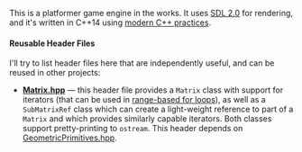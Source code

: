 This is a platformer game engine in the works. It uses [SDL 2.0](https://www.libsdl.org/) for rendering, and it's written in C++14 using [modern C++ practices](https://www.amazon.com/Effective-Modern-Specific-Ways-Improve/dp/1491903996?sa-no-redirect=1&pldnSite=1).

#### Reusable Header Files

I'll try to list header files here that are independently useful, and can be reused in other projects:

* [**Matrix.hpp**](https://github.com/arjun-menon/Adventure/blob/master/src/Matrix.hpp) — this header file provides a `Matrix` class with support for iterators (that can be used in [range-based for loops](https://en.cppreference.com/w/cpp/language/range-for)), as well as a `SubMatrixRef` class which can create a light-weight reference to part of a `Matrix` and which provides similarly capable iterators. Both classes support pretty-printing to `ostream`. This header depends on [GeometricPrimitives.hpp](https://github.com/arjun-menon/Adventure/blob/master/src/GeometricPrimitives.hpp).
